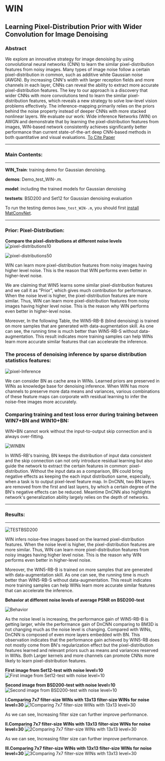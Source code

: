 # WIN
## Learning Pixel-Distribution Prior with Wider Convolution for Image Denoising

### Abstract

We explore an innovative strategy for image denoising by using convolutional neural networks (CNN) to learn the similar pixel-distribution features from noisy images. Many types of image noise follow a certain pixel-distribution in common, such as additive white Gaussian noise (AWGN). By increasing CNN's width with larger reception fields and more channels in each layer, CNNs can reveal the ability to extract more accurate pixel-distribution features. The key to our approach is a discovery that wider CNNs with more convolutions tend to learn the similar pixel-distribution features, which reveals a new strategy to solve low-level vision problems effectively. The inference-mapping primarily relies on the priors behind the noise property instead of deeper CNNs with more stacked nonlinear layers. We evaluate our work: Wide inference Networks (WIN) on AWGN and demonstrate that by learning the pixel-distribution features from images, WIN-based network consistently achieves significantly better performance than current state-of-the-art deep CNN-based methods in both quantitative and visual evaluations. [To Cite Paper](https://arxiv.org/abs/1707.05414) 

-----------------------------------------------------------------
### Main Contents:
-----------------------------------------------------------------
**WIN_Train**: training demo for Gaussian denoising.

**demos**:  Demo_test_WIN-.m.

**model**: including the trained models for Gaussian denoising 

**testsets**: BSD200 and Set12 for Gaussian denoising evaluation

To run the testing demos `Demo_test_WIN-.m`, you should first [install](http://www.vlfeat.org/matconvnet/install/) [MatConvNet](http://www.vlfeat.org/matconvnet/).

-----------------------------------------------------------------
### Prior: Pixel-Distribution:
**Compare the pixel-distributions at different noise levels**
![pixel-distributions10](http://i.imgur.com/mojqbIU.png)

![pixel-distributions50](http://i.imgur.com/Sd2cJhn.png)

WIN can learn more pixel-distribution features from noisy images having higher level noise. This is the reason that WIN performs even better in higher-level noise.

We are claiming that WIN5 learns some similar pixel-distribution features and we call it as “Prior”, which gives much contribution for performance. When the noise level is higher, the pixel-distribution features are more similar. Thus, WIN can learn more pixel-distribution features from noisy images having higher level noise. This is the reason why WIN performs even better in higher-level noise.
 
Moreover, In the following Table, the WIN5-RB-B (blind denoising) is trained on more samples that are generated with data-augmentation skill. As one can see, the running time is much better than WIN5-RB-S without data-augmentation. This result indicates more training samples can help WINs learn more accurate similar features that can accelerate the inference.


### The process of denoising inference by sparse distribution statistics features:
![pixel-Inference](http://i.imgur.com/plrKXth.png)

We can consider BN as cache area in WINs. Learned priors are preserved in WINs as knowledge base for denoising inference. When WIN has more channels to preserve more data means and variances, various combinations of these feature maps can corporate with residual learning to infer the noise-free images more accurately. 

### Comparing training and test loss error during training between WIN7+BN and WIN10+BN:

WIN+BN cannot work without the input-to-output skip connection and is always over-fitting.

![WINBN](http://i.imgur.com/U7mbmSG.png)

In WIN5-RB's training, BN keeps the distribution of input data consistent and the skip connection
can not only introduce residual learning but also guide the network to extract the certain features in common: pixel-distribution. 
Without the input data as a comparison, BN could bring negative effects as keeping the each input distribution same, especially, when a task is to output pixel-level feature map. In DnCNN, two BN layers are removed from the first and last layers,
by which a certain degree of the BN's negative effects can be reduced.
Meantime DnCNN also highlights network's generalization ability largely
relies on the depth of networks. 

-----------------------------------------------------------------
### Results:
-----------------------------------------------------------------
![TESTBSD200](http://imgur.com/iKnZLSz.png)

WIN infers noise-free images based on the learned pixel-distribution features. When the noise level is higher, the pixel-distribution features are more similar. Thus, WIN can learn more pixel-distribution features from noisy images having higher level noise. This is the reason why WIN performs even better in higher-level noise.
 
Moreover, the WIN5-RB-B is trained on more samples that are generated with data-augmentation skill. As one can see, the running time is much better than WIN5-RB-S without data-augmentation. This result indicates more training samples can help WINs learn more accurate similar features that can accelerate the inference.

**Behavior at different noise levels of average PSNR on BSD200-test**

![Behavior](http://imgur.com/QnzseRi.png) 

As the noise level is increasing, the performance gain of WIN5-RB-B is getting larger, while the performance gain of DnCNN comparing to BM3D is not changing much as the noise level is changing. Compared with WINs, DnCNN is composed of even more layers embedded with BN. This observation indicates that the performance gain achieved by WIN5-RB does not mostly come from BN's regularization effect but the pixel-distribution features learned and relevant priors such as means and variances reserved in WINs. Both Larger kernels and more channels can promote CNNs more likely to learn pixel-distribution features. 
 
**First image from Set12-test with noise level=10**
![First image from Set12-test with noise level=10](http://i.imgur.com/4WkiKXI.png)

**Second image from BSD200-test with noise level=10**
![Second image from BSD200-test with noise level=10](http://imgur.com/kRH8oFx.png)

**I.Comparing 7x7 filter-size WINs with 13x13 filter-size WINs for noise level=30**
![1Comparing 7x7 filter-size WINs with 13x13 level=30](http://i.imgur.com/D7OjoKw.png)

As we can see, Increasing filter size can further improve performance.

**II.Comparing 7x7 filter-size WINs with 13x13 filter-size WINs for noise level=30**
![2Comparing 7x7 filter-size WINs with 13x13 level=30](http://i.imgur.com/p1qPVuI.png)

As we can see, Increasing filter size can further improve performance.

**III.Comparing 7x7 filter-size WINs with 13x13 filter-size WINs for noise level=30**
![3Comparing 7x7 filter-size WINs with 13x13 level=30](http://i.imgur.com/legwbim.png)


